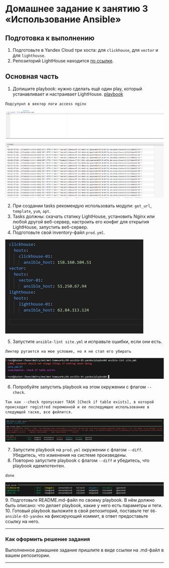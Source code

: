 # Домашнее задание к занятию 3 «Использование Ansible»

## Подготовка к выполнению

1. Подготовьте в Yandex Cloud три хоста: для `clickhouse`, для `vector` и для `lighthouse`.
2. Репозиторий LightHouse находится [по ссылке](https://github.com/VKCOM/lighthouse).

## Основная часть

1. Допишите playbook: нужно сделать ещё один play, который устанавливает и настраивает LightHouse.
[playbook](https://github.com/Dmitrywh1/mnt-homeworks/blob/MNT-video/08-ansible-03-yandex/playbook/site.yml)

```
Подсулунл в вектор логи access nginx
```

![alt text](image-4.png)

2. При создании tasks рекомендую использовать модули: `get_url`, `template`, `yum`, `apt`.
3. Tasks должны: скачать статику LightHouse, установить Nginx или любой другой веб-сервер, настроить его конфиг для открытия LightHouse, запустить веб-сервер.
4. Подготовьте свой inventory-файл `prod.yml`.

![alt text](image.png)

5. Запустите `ansible-lint site.yml` и исправьте ошибки, если они есть.

```
Линтер ругается на мое условие, но я не стал его убирать
```
![alt text](image-1.png)

6. Попробуйте запустить playbook на этом окружении с флагом `--check`.

```
Так как --check пропускает TASK [Check if table exists], в которой происходит registred переменной и ее последующее использование в следующей таске, все фейлится.
```

![alt text](image-2.png)

7. Запустите playbook на `prod.yml` окружении с флагом `--diff`. Убедитесь, что изменения на системе произведены.
8. Повторно запустите playbook с флагом `--diff` и убедитесь, что playbook идемпотентен.
```
done
```
![alt text](image-3.png)
9. Подготовьте README.md-файл по своему playbook. В нём должно быть описано: что делает playbook, какие у него есть параметры и теги.
10. Готовый playbook выложите в свой репозиторий, поставьте тег `08-ansible-03-yandex` на фиксирующий коммит, в ответ предоставьте ссылку на него.

---

### Как оформить решение задания

Выполненное домашнее задание пришлите в виде ссылки на .md-файл в вашем репозитории.

---
